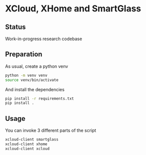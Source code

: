 # XCloud, XHome and SmartGlass

## Status

Work-in-progress research codebase

## Preparation

As usual, create a python venv

```sh
python -m venv venv
source venv/bin/activate
```

And install the dependencies

```sh
pip install -r requirements.txt
pip install .
```

## Usage

You can invoke 3 different parts of the script

```sh
xcloud-client smartglass
xcloud-client xhome
xcloud-client xcloud
```
